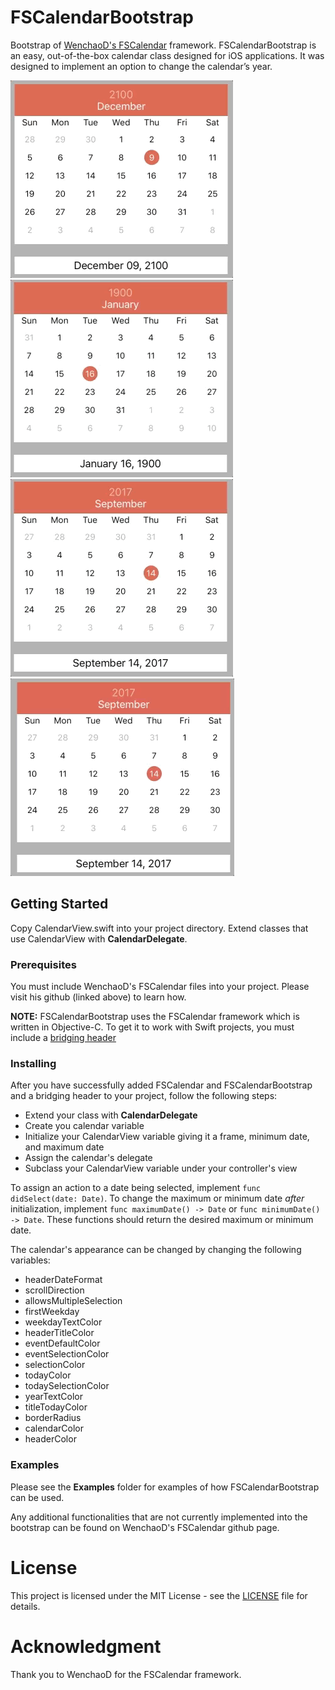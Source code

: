 # FSCalendarBootstrap
Bootstrap of [WenchaoD's FSCalendar](https://github.com/WenchaoD/FSCalendar) framework.
FSCalendarBootstrap is an easy, out-of-the-box calendar class designed for iOS applications. It was designed to implement an option to change the calendar’s year.

![1](https://raw.githubusercontent.com/danielbogomazov/FSCalendarBootstrap/master/Images/1.gif)
![2](https://raw.githubusercontent.com/danielbogomazov/FSCalendarBootstrap/master/Images/2.gif)
![3](https://raw.githubusercontent.com/danielbogomazov/FSCalendarBootstrap/master/Images/3.gif)
![4](https://raw.githubusercontent.com/danielbogomazov/FSCalendarBootstrap/master/Images/4.gif)

## Getting Started 
Copy CalendarView.swift into your project directory. Extend classes that use CalendarView with **CalendarDelegate**.

### Prerequisites
You must include WenchaoD's FSCalendar files into your project. Please visit his github (linked above) to learn how.

**NOTE:** FSCalendarBootstrap uses the FSCalendar framework which is written in Objective-C. To get it to work with Swift projects, you must include a [bridging header](https://developer.apple.com/library/content/documentation/Swift/Conceptual/BuildingCocoaApps/MixandMatch.html#//apple_ref/doc/uid/TP40014216-CH10-ID122)

### Installing
After you have successfully added FSCalendar and FSCalendarBootstrap and a bridging header to your project, follow the following steps:
* Extend your class with **CalendarDelegate**
* Create you calendar variable
* Initialize your CalendarView variable giving it a frame, minimum date, and maximum date
* Assign the calendar's delegate
* Subclass your CalendarView variable under your controller's view

To assign an action to a date being selected, implement `func didSelect(date: Date)`.
To change the maximum or minimum date *after* initialization, implement `func maximumDate() -> Date` or `func minimumDate() -> Date`. These functions should return the desired maximum or minimum date.

The calendar's appearance can be changed by changing the following variables:
* headerDateFormat
* scrollDirection
* allowsMultipleSelection
* firstWeekday
* weekdayTextColor
* headerTitleColor
* eventDefaultColor
* eventSelectionColor
* selectionColor
* todayColor
* todaySelectionColor
* yearTextColor
* titleTodayColor
* borderRadius
* calendarColor
* headerColor

### Examples
Please see the **Examples** folder for examples of how FSCalendarBootstrap can be used.

Any additional functionalities that are not currently implemented into the bootstrap can be found on WenchaoD's FSCalendar github page.

# License
This project is licensed under the MIT License - see the [LICENSE](LICENSE) file for details.

# Acknowledgment
Thank you to WenchaoD for the FSCalendar framework.
